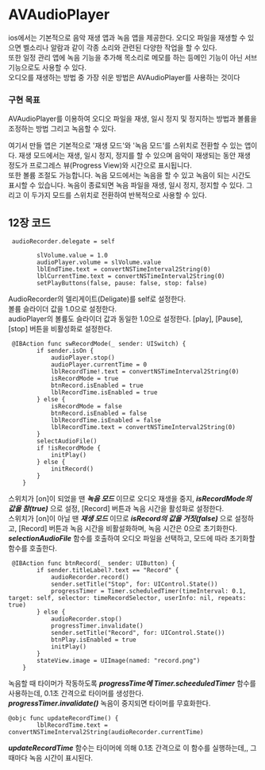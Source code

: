 # AVAudioPlayer

ios에서는 기본적으로 음악 재생 앱과 녹음 앱을 제공한다. 오디오 파일을 재생할 수 있으면 벨소리나 알람과 같이 각종 소리와 관련된 다양한 작업을 할 수 있다.    
또한 일정 관리 앱에 녹음 기능을 추가해 목소리로 메모를 하는 등메인 기능이 아닌 서브 기능으로도 사용할 수 있다.     
오디오를 재생하는 방법 중 가장 쉬운 방법은 AVAudioPlayer를 사용하는 것이다


### 구현 목표
AVAudioPlayer를 이용하여 오디오 파일을 재생, 일시 정지 및 정지하는 방법과 볼륨을 조정하는 방법 그리고 녹음할 수 있다.   


여기서 만들 앱은 기본적으로 '재생 모드'와 '녹음 모드'를 스위치로 전환할 수 있는 앱이다. 재생 모드에서는 재생, 일시 정지,
정지를 할 수 있으며 음악이 재생되는 동안 재생 정도가 프로그레스 뷰(Progress View)와 시간으로 표시됩니다.   
또한 볼륨 조절도 가능합니다. 녹음 모드에서는 녹음을 할 수 있고 녹음이 되는 시간도 표시할 수 있습니다. 녹음이 종료되면 녹음 파일을 재생,
일시 정지, 정지할 수 있다. 그리고 이 두가지 모드를 스위치로 전환하여 반복적으로 사용할 수 있다.


## 12장 코드

```
 audioRecorder.delegate = self
        
        slVolume.value = 1.0
        audioPlayer.volume = slVolume.value
        lblEndTime.text = convertNSTimeInterval2String(0)
        lblCurrentTime.text = convertNSTimeInterval2String(0)
        setPlayButtons(false, pause: false, stop: false)
```

AudioRecorder의 델리게이트(Deligate)를 self로 설정한다.     
볼륨 슬라이더 값을 1.0으로 설정한다.    
audioPlayer의 볼륨도 슬라이더 값과 동일한 1.0으로 설정한다.
[play], [Pause], [stop] 버튼을 비활성화로 설정한다.     


```
 @IBAction func swRecordMode(_ sender: UISwitch) {
        if sender.isOn {
            audioPlayer.stop()
            audioPlayer.currentTime = 0
            lblRecordTime!.text = convertNSTimeInterval2String(0)
            isRecordMode = true
            btnRecord.isEnabled = true
            lblRecordTime.isEnabled = true
        } else {
            isRecordMode = false
            btnRecord.isEnabled = false
            lblRecordTime.isEnabled = false
            lblRecordTime.text = convertNSTimeInterval2String(0)
        }
        selectAudioFile()
        if !isRecordMode {
            initPlay()
        } else {
            initRecord()
        }
    }
```

스위치가 [on]이 되었을 땐 ***녹음 모드*** 이므로 오디오 재생을 중지, ***isRecordMode의 값을 참(true)*** 으로 설정, [Record] 버튼과 녹음 시간을 활성화로 설정한다.    
스위치가 [on]이 아닐 땐 ***재생 모드*** 이므로 ***isRecord의 값을 거짓(false)*** 으로 설정하고, [Record] 버튼과 녹음 시간을 비활설화하며, 녹음 시간은 0으로 초기화한다.    
***selectionAudioFile*** 함수를 호출하여 오디오 파일을 선택하고, 모드에 따라 초기화할 함수를 호출한다.    


```
 @IBAction func btnRecord(_ sender: UIButton) {
        if sender.titleLabel?.text == "Record" {
            audioRecorder.record()
            sender.setTitle("Stop", for: UIControl.State())
            progressTimer = Timer.scheduledTimer(timeInterval: 0.1, target: self, selector: timeRecordSelector, userInfo: nil, repeats: true)
        } else {
            audioRecorder.stop()
            progressTimer.invalidate()
            sender.setTitle("Record", for: UIControl.State())
            btnPlay.isEnabled = true
            initPlay()
        }
        stateView.image = UIImage(named: "record.png")
    }
```
녹음할 때 타이머가 작동하도록 ***progressTime에 Timer.scheeduledTimer*** 함수를 사용하는데, 0.1초 간격으로 타이머를 생성한다.    
***progressTimer.invalidate()*** 녹음이 중지되면 타이머를 무효화한다.


```
@objc func updateRecordTime() {
        lblRecordTime.text = convertNSTimeInterval2String(audioRecorder.currentTime)
```

***updateRecordTime*** 함수는 타이머에 의해 0.1초 간격으로 이 함수를 실행하는데,, 그 때마다 녹음 시간이 표시된다.

